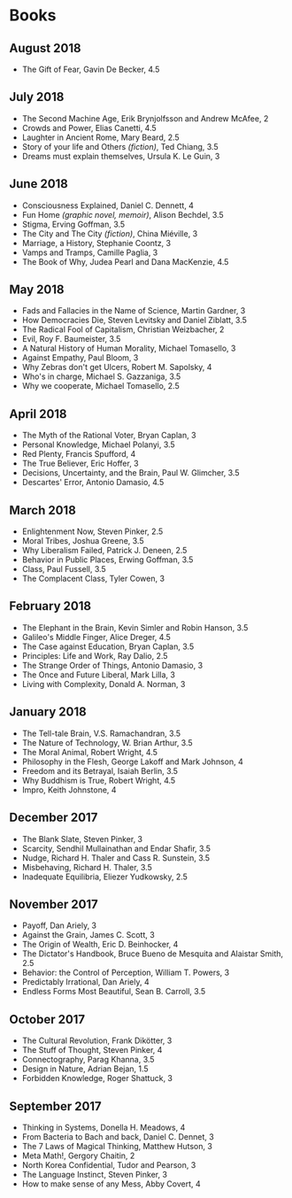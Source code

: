 # Books

## August 2018

- The Gift of Fear, Gavin De Becker, 4.5

## July 2018

- The Second Machine Age, Erik Brynjolfsson and Andrew McAfee, 2
- Crowds and Power, Elias Canetti, 4.5
- Laughter in Ancient Rome, Mary Beard, 2.5
- Story of your life and Others *(fiction)*, Ted Chiang, 3.5
- Dreams must explain themselves, Ursula K. Le Guin, 3

## June 2018
- Consciousness Explained, Daniel C. Dennett, 4
- Fun Home *(graphic novel, memoir)*, Alison Bechdel, 3.5
- Stigma, Erving Goffman, 3.5
- The City and The City *(fiction)*, China Miéville, 3
- Marriage, a History, Stephanie Coontz, 3
- Vamps and Tramps, Camille Paglia, 3
- The Book of Why, Judea Pearl and Dana MacKenzie, 4.5

## May 2018

- Fads and Fallacies in the Name of Science, Martin Gardner, 3
- How Democracies Die, Steven Levitsky and Daniel Ziblatt, 3.5
- The Radical Fool of Capitalism, Christian Weizbacher, 2
- Evil, Roy F. Baumeister, 3.5
- A Natural History of Human Morality, Michael Tomasello, 3
- Against Empathy, Paul Bloom, 3
- Why Zebras don't get Ulcers, Robert M. Sapolsky, 4
- Who's in charge, Michael S. Gazzaniga, 3.5
- Why we cooperate, Michael Tomasello, 2.5

## April 2018

- The Myth of the Rational Voter, Bryan Caplan, 3
- Personal Knowledge, Michael Polanyi, 3.5
- Red Plenty, Francis Spufford, 4
- The True Believer, Eric Hoffer, 3
- Decisions, Uncertainty, and the Brain, Paul W. Glimcher, 3.5
- Descartes' Error, Antonio Damasio, 4.5

## March 2018

- Enlightenment Now, Steven Pinker, 2.5
- Moral Tribes, Joshua Greene, 3.5
- Why Liberalism Failed, Patrick J. Deneen, 2.5
- Behavior in Public Places, Erwing Goffman, 3.5
- Class, Paul Fussell, 3.5
- The Complacent Class, Tyler Cowen, 3

## February 2018

- The Elephant in the Brain, Kevin Simler and Robin Hanson, 3.5
- Galileo's Middle Finger, Alice Dreger, 4.5
- The Case against Education, Bryan Caplan, 3.5
- Principles: Life and Work, Ray Dalio, 2.5
- The Strange Order of Things, Antonio Damasio, 3
- The Once and Future Liberal, Mark Lilla, 3
- Living with Complexity, Donald A. Norman, 3

## January 2018

- The Tell-tale Brain, V.S. Ramachandran, 3.5
- The Nature of Technology, W. Brian Arthur, 3.5
- The Moral Animal, Robert Wright, 4.5
- Philosophy in the Flesh, George Lakoff and Mark Johnson, 4
- Freedom and its Betrayal, Isaiah Berlin, 3.5
- Why Buddhism is True, Robert Wright, 4.5
- Impro, Keith Johnstone, 4

## December 2017

- The Blank Slate, Steven Pinker, 3
- Scarcity, Sendhil Mullainathan and Endar Shafir, 3.5
- Nudge, Richard H. Thaler and Cass R. Sunstein, 3.5
- Misbehaving, Richard H. Thaler, 3.5
- Inadequate Equilibria, Eliezer Yudkowsky, 2.5

## November 2017

- Payoff, Dan Ariely, 3
- Against the Grain, James C. Scott, 3
- The Origin of Wealth, Eric D. Beinhocker, 4
- The Dictator's Handbook, Bruce Bueno de Mesquita and Alaistar Smith, 2.5
- Behavior: the Control of Perception, William T. Powers, 3
- Predictably Irrational, Dan Ariely, 4
- Endless Forms Most Beautiful, Sean B. Carroll, 3.5

## October 2017

- The Cultural Revolution, Frank Dikötter, 3
- The Stuff of Thought, Steven Pinker, 4
- Connectography, Parag Khanna, 3.5
- Design in Nature, Adrian Bejan, 1.5
- Forbidden Knowledge, Roger Shattuck, 3

## September 2017

- Thinking in Systems, Donella H. Meadows, 4
- From Bacteria to Bach and back, Daniel C. Dennet, 3
- The 7 Laws of Magical Thinking, Matthew Hutson, 3
- Meta Math!, Gergory Chaitin, 2
- North Korea Confidential, Tudor and Pearson, 3
- The Language Instinct, Steven Pinker, 3
- How to make sense of any Mess, Abby Covert, 4
